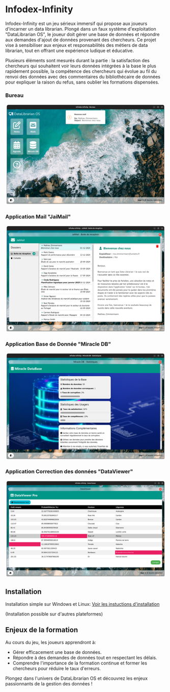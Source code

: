 # Infodex-Infinity

Infodex-Infinity est un jeu sérieux immersif qui propose aux joueurs d'incarner un data librarian. Plongé dans un faux système d'exploitation "DataLibrarian OS", le joueur doit gérer une base de données et répondre aux demandes d'ajout de données provenant des chercheurs. Ce projet vise à sensibiliser aux enjeux et responsabilités des métiers de data librarian, tout en offrant une expérience ludique et éducative.

Plusieurs éléments sont mesurés durant la partie : la satisfaction des chercheurs qui souhaitent voir leurs données intégrées à la base le plus rapidement possible, la compétence des chercheurs qui évolue au fil du renvoi des données avec des commentaires du bibliothécaire de données pour expliquer la raison du refus, sans oublier les formations dispensées.

### Bureau
![](screenshots/desktop.png)

### Application Mail "JaiMail"
![](screenshots/mail.png)

### Application Base de Donnée "Miracle DB"
![](screenshots/database.png)

### Application Correction des données "DataViewer"
![](screenshots/dataviewer.png)

## Installation

Installation simple sur Windows et Linux: [Voir les instuctions d'installation](install.md)
  
(Installation possible sur d'autres plateformes)

## Enjeux de la formation

Au cours du jeu, les joueurs apprendront à:

- Gérer efficacement une base de données.
- Répondre à des demandes de données tout en respectant les délais.
- Comprendre l'importance de la formation continue et former les chercheurs pour réduire le taux d'erreurs.

Plongez dans l'univers de DataLibrarian OS et découvrez les enjeux passionnants de la gestion des données !
